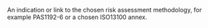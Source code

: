 An indication or link to the chosen risk assessment methodology, for example PAS1192-6 or a chosen ISO13100 annex.
